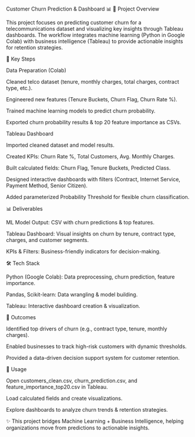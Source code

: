 Customer Churn Prediction & Dashboard 📊
📌 Project Overview

This project focuses on predicting customer churn for a telecommunications dataset and visualizing key insights through Tableau dashboards. The workflow integrates machine learning (Python in Google Colab) with business intelligence (Tableau) to provide actionable insights for retention strategies.

🚀 Key Steps

Data Preparation (Colab)

Cleaned telco dataset (tenure, monthly charges, total charges, contract type, etc.).

Engineered new features (Tenure Buckets, Churn Flag, Churn Rate %).

Trained machine learning models to predict churn probability.

Exported churn probability results & top 20 feature importance as CSVs.

Tableau Dashboard

Imported cleaned dataset and model results.

Created KPIs: Churn Rate %, Total Customers, Avg. Monthly Charges.

Built calculated fields: Churn Flag, Tenure Buckets, Predicted Class.

Designed interactive dashboards with filters (Contract, Internet Service, Payment Method, Senior Citizen).

Added parameterized Probability Threshold for flexible churn classification.

📊 Deliverables

ML Model Output: CSV with churn predictions & top features.

Tableau Dashboard: Visual insights on churn by tenure, contract type, charges, and customer segments.

KPIs & Filters: Business-friendly indicators for decision-making.

🛠️ Tech Stack

Python (Google Colab): Data preprocessing, churn prediction, feature importance.

Pandas, Scikit-learn: Data wrangling & model building.

Tableau: Interactive dashboard creation & visualization.

🎯 Outcomes

Identified top drivers of churn (e.g., contract type, tenure, monthly charges).

Enabled businesses to track high-risk customers with dynamic thresholds.

Provided a data-driven decision support system for customer retention.

📌 Usage

Open customers_clean.csv, churn_prediction.csv, and feature_importance_top20.csv in Tableau.

Load calculated fields and create visualizations.

Explore dashboards to analyze churn trends & retention strategies.

✨ This project bridges Machine Learning + Business Intelligence, helping organizations move from predictions to actionable insights.

